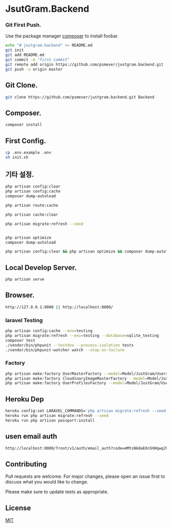 # JsutGram.Backend

### Git First Push.
Use the package manager [composer](https://getcomposer.org/) to install foobar.


```bash
echo "# justgram.backend" >> README.md
git init
git add README.md
git commit -m "first commit"
git remote add origin https://github.com/psmever/justgram.backend.git
git push -u origin master
```

## Git Clone.

```bash
git clone https://github.com/psmever/justgram.backend.git Backend
```

## Composer.
```bash
composer install

```

## First Config.
```bash
cp .env.example .env
sh init.sh

```


## 기타 설정.
```bash
php artisan config:clear
php artisan config:cache
composer dump-autoload

php artisan route:cache

php artisan cache:clear

php artisan migrate:refresh --seed


php artisan optimize
composer dump-autoload

php artisan config:clear && php artisan optimize && composer dump-autoload

```

## Local Develop Server.
```bash
php artisan serve
```

## Browser.
```bash
http://127.0.0.1:8000 || http://localhost:8000/
```

### laravel Testing
```bash
php artisan config:cache --env=testing
php artisan migrate:refresh --env=testing --database=sqlite_testing
composer test
./vendor/bin/phpunit --testdox --process-isolation tests
./vendor/bin/phpunit-watcher watch --stop-on-failure
```

### Factory
```bash
php artisan make:factory UserMasterFactory --model=Model/JustGram/UsersMaster
php artisan make:factory CloudinaryImageMasterFactory --model=Model/JustGram/CloudinaryImageMaster
php artisan make:factory UserProfilesFactory --model=Model/JustGram/UserProfiles
```

## Heroku Dep

```bash
heroku config:set LARAVEL_COMMANDS='php artisan migrate:refresh --seed && php artisan passport:install'
heroku run php artisan migrate:refresh --seed
heroku run php artisan passport:install
```

## usen email auth
```bash
http://localhost:8000/front/v1/auth/email_auth?code=mMtsNk8aEOc6VHqwqJVgiCiAk0dVpkzQmIvAo8YasNBVub7if5XWBsy650DITHbL4onse2idPmI7JcwX
```
## Contributing
Pull requests are welcome. For major changes, please open an issue first to discuss what you would like to change.

Please make sure to update tests as appropriate.

## License
[MIT](https://choosealicense.com/licenses/mit/)
